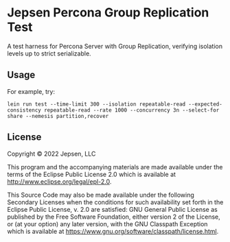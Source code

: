 # Jepsen Percona Group Replication Test

A test harness for Percona Server with Group Replication, verifying isolation
levels up to strict serializable.

## Usage

For example, try:

```
lein run test --time-limit 300 --isolation repeatable-read --expected-consistency repeatable-read --rate 1000 --concurrency 3n --select-for share --nemesis partition,recover
```

## License

Copyright © 2022 Jepsen, LLC

This program and the accompanying materials are made available under the
terms of the Eclipse Public License 2.0 which is available at
http://www.eclipse.org/legal/epl-2.0.

This Source Code may also be made available under the following Secondary
Licenses when the conditions for such availability set forth in the Eclipse
Public License, v. 2.0 are satisfied: GNU General Public License as published by
the Free Software Foundation, either version 2 of the License, or (at your
option) any later version, with the GNU Classpath Exception which is available
at https://www.gnu.org/software/classpath/license.html.
